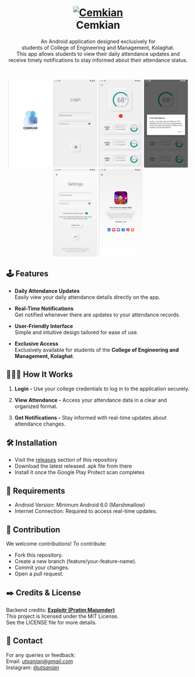 <h1 align="center">
  <br>
  <a href="https://github.com/utsanjan/Cemkian">
  <img src="https://shorturl.at/cb8ou"
  alt="Cemkian" width=150>
  </a><br>
  Cemkian
  <br>
</h1>  

<p align="center">An Android application designed exclusively for<br>
students of College of Engineering and Management, Kolaghat.<br>
This app allows students to view their daily attendance updates and<br>
receive timely notifications to stay informed about their attendance status.
</p><br>

<p align="center">
<img src="https://github.com/utsanjan/Cemkian/blob/main/docs/screenshots/1.png" width=120 height=240> <img src="https://github.com/utsanjan/Cemkian/blob/main/docs/screenshots/2.png" width=120 height=240> <img src="https://github.com/utsanjan/Cemkian/blob/main/docs/screenshots/3.png" width=120 height=240> <img src="https://github.com/utsanjan/Cemkian/blob/main/docs/screenshots/4.png" width=120 height=240> <img src="https://github.com/utsanjan/Cemkian/blob/main/docs/screenshots/5.png" width=120 height=240> <img src="https://github.com/utsanjan/Cemkian/blob/main/docs/screenshots/6.png" width=120 height=240> </p>

## 🕹️ Features
- **Daily Attendance Updates**  
  Easily view your daily attendance details directly on the app.

- **Real-Time Notifications**  
  Get notified whenever there are updates to your attendance records.

- **User-Friendly Interface**  
  Simple and intuitive design tailored for ease of use.

- **Exclusive Access**  
  Exclusively available for students of the **College of Engineering and Management, Kolaghat**.

## 🙋🏻‍♂️ How It Works
1. **Login -**  Use your college credentials to log in to the application securely.

2. **View Attendance -**  Access your attendance data in a clear and organized format.

3. **Get Notifications -**  Stay informed with real-time updates about attendance changes.

## 🛠️ Installation
- Visit the [releases](https://github.com/utsanjan/Cemkian/releases) section of this repository
- Download the latest released .apk file from there
- Install it once the Google Play Protect scan completes

## 🔴 Requirements
- Android Version: Minimum Android 6.0 (Marshmallow)
- Internet Connection: Required to access real-time updates.

## 🤝 Contribution
We welcome contributions! To contribute:
- Fork this repository.
- Create a new branch (feature/your-feature-name).
- Commit your changes.
- Open a pull request.

## ✒️ Credits & License
Backend credits: **[Exploitr (Pratim Majumder)](https://github.com/ExploiTR)**<br>
This project is licensed under the MIT License.<br>
See the LICENSE file for more details.

## 📲 Contact
For any queries or feedback:<br>
Email: *[utsanjan@gmail.com](mailto:utsanjan@gmail.com)*<br>
Instagram: *[@utsanjan](https://www.instagram.com/utsanjan)*

